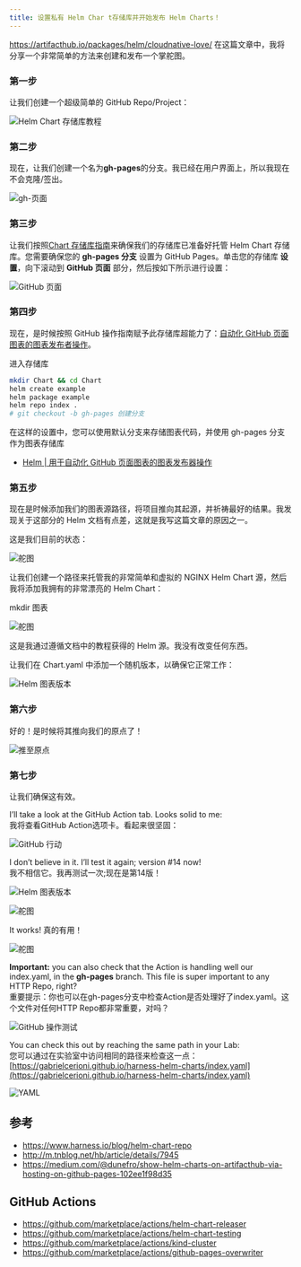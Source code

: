```yaml
---
title: 设置私有 Helm Char t存储库并开始发布 Helm Charts！
---
```

https://artifacthub.io/packages/helm/cloudnative-love/
在这篇文章中，我将分享一个非常简单的方法来创建和发布一个掌舵图。

### 第一步

让我们创建一个超级简单的 GitHub Repo/Project：

![Helm Chart 存储库教程](https://assets-global.website-files.com/622642781cd7e96ac1f66807/62315557c3899da1f6aa2257_f31ed07e32fe72c9ab4fa5bb30be41422f9c966c.png)

### 第二步

现在，让我们创建一个名为**gh-pages**的分支。我已经在用户界面上，所以我现在不会克隆/签出。  

![gh-页面](https://assets-global.website-files.com/622642781cd7e96ac1f66807/623155591b5de40fc862a7b8_603ddfce0a31e18fb1d217ff34a3f7545834d129.png)

### 第三步

让我们按照[Chart 存储库指南](https://helm.sh/docs/topics/chart_repository/)来确保我们的存储库已准备好托管 Helm Chart 存储库。您需要确保您的 **gh-pages 分支** 设置为 GitHub Pages。单击您的存储库 **设置**，向下滚动到 **GitHub 页面** 部分，然后按如下所示进行设置：

![GitHub 页面](https://assets-global.website-files.com/622642781cd7e96ac1f66807/6231555b0c506caf75642150_97dbe96d430da4a7d2a9cf9170fdca1b37a0f9a6_2_690x454.png)

### 第四步

现在，是时候按照 GitHub 操作指南赋予此存储库超能力了：[自动化 GitHub 页面图表的图表发布者操作](https://helm.sh/docs/howto/chart_releaser_action/)。

进入存储库
```bash
mkdir Chart && cd Chart
helm create example
helm package example
helm repo index .
# git checkout -b gh-pages 创建分支
```

在这样的设置中，您可以使用默认分支来存储图表代码，并使用 gh-pages 分支作为图表存储库
- [Helm | 用于自动化 GitHub 页面图表的图表发布器操作](https://helm.sh/docs/howto/chart_releaser_action/#github-actions-workflow)


### 第五步

现在是时候添加我们的图表源路径，将项目推向其起源，并祈祷最好的结果。我发现关于这部分的 Helm 文档有点差，这就是我写这篇文章的原因之一。

这是我们目前的状态：

![舵图](https://assets-global.website-files.com/622642781cd7e96ac1f66807/623155591937249a6ad98f59_102e75315ba8834f85d9361c5b1048504bd5d117.png)

让我们创建一个路径来托管我的非常简单和虚拟的 NGINX Helm Chart 源，然后我将添加我拥有的非常漂亮的 Helm Chart：

mkdir 图表

![舵图](https://assets-global.website-files.com/622642781cd7e96ac1f66807/6231555b5d2f5b9002bc4332_ee86ce6d0014a3036d2ead0349509bb666638d9c.png)

这是我通过遵循文档中的教程获得的 Helm 源。我没有改变任何东西。

让我们在 Chart.yaml 中添加一个随机版本，以确保它正常工作：

![Helm 图表版本](https://assets-global.website-files.com/622642781cd7e96ac1f66807/6231555b1937245598d99040_e7e94c586ae10fc23367b9d45607894a8c84a879.png)

### 第六步

好的！是时候将其推向我们的原点了！

![推至原点](https://assets-global.website-files.com/622642781cd7e96ac1f66807/6231555c1b5de4367362a7b9_cd0846db5d976e0c954e99f14dfac98e605264d0_2_690x401.png)

### 第七步

让我们确保这有效。

I’ll take a look at the GitHub Action tab. Looks solid to me:  
我将查看GitHub Action选项卡。看起来很坚固：

![GitHub 行动](https://assets-global.website-files.com/622642781cd7e96ac1f66807/6231555d4e767757d4641b41_72355ccaebfcf86f08b6e22f9d4f54f754321fed_2_690x194.png)

I don’t believe in it. I’ll test it again; version #14 now!  
我不相信它。我再测试一次;现在是第14版！

![Helm 图表版本](https://assets-global.website-files.com/622642781cd7e96ac1f66807/6231555c0bc311713fe6fc18_6acdc2a2a85e66243778a2efea73fd1be64a01e2.png)

![舵图](https://assets-global.website-files.com/622642781cd7e96ac1f66807/6231555dc3899d435eaa2aad_720033158eee0ee0c453b8072237bf63384cc1ca_2_690x233.png)

It works! 真的有用！

![舵图](https://assets-global.website-files.com/622642781cd7e96ac1f66807/6231555e1b5de410dd62a7ba_efa59523a7c7fa3f6afd299efe41f03e7ba5b506_2_690x381.png)

**Important:** you can also check that the Action is handling well our index.yaml, in the **gh-pages** branch. This file is super important to any HTTP Repo, right?  
重要提示：你也可以在gh-pages分支中检查Action是否处理好了index.yaml。这个文件对任何HTTP Repo都非常重要，对吗？

![GitHub 操作测试](https://assets-global.website-files.com/622642781cd7e96ac1f66807/6231555ec3899d2304aa2bb9_f53e3c1c9a472a2fde05994648573e0f33d44be6_2_690x152.png)

You can check this out by reaching the same path in your Lab:  
您可以通过在实验室中访问相同的路径来检查这一点：  
[https://gabrielcerioni.github.io/harness-helm-charts/index.yaml](https://gabrielcerioni.github.io/harness-helm-charts/index.yaml)

![YAML](https://assets-global.website-files.com/622642781cd7e96ac1f66807/6231555e0bc3113378e6fdea_3e45e29631a854774513cd564456aec229469e28_2_690x310.png)






## 参考
- https://www.harness.io/blog/helm-chart-repo
- http://m.tnblog.net/hb/article/details/7945
- https://medium.com/@dunefro/show-helm-charts-on-artifacthub-via-hosting-on-github-pages-102ee1f98d35
## GitHub Actions
- https://github.com/marketplace/actions/helm-chart-releaser
- https://github.com/marketplace/actions/helm-chart-testing
- https://github.com/marketplace/actions/kind-cluster
- https://github.com/marketplace/actions/github-pages-overwriter